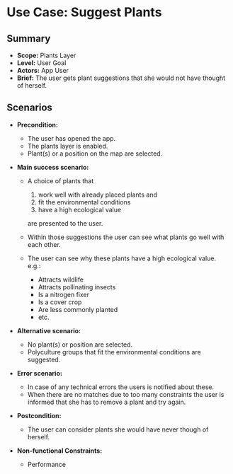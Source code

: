 # Use Case: Suggest Plants

## Summary

- **Scope:** Plants Layer
- **Level:** User Goal
- **Actors:** App User
- **Brief:** The user gets plant suggestions that she would not have thought of herself.

## Scenarios

- **Precondition:**
  - The user has opened the app.
  - The plants layer is enabled.
  - Plant(s) or a position on the map are selected.
- **Main success scenario:**

  - A choice of plants that

    1. work well with already placed plants and
    2. fit the environmental conditions
    3. have a high ecological value

    are presented to the user.

  - Within those suggestions the user can see what plants go well with each other.
  - The user can see why these plants have a high ecological value. e.g.:
    - Attracts wildlife
    - Attracts pollinating insects
    - Is a nitrogen fixer
    - Is a cover crop
    - Are less commonly planted
    - etc.

- **Alternative scenario:**
  - No plant(s) or position are selected.
  - Polyculture groups that fit the environmental conditions are suggested.
- **Error scenario:**
  - In case of any technical errors the users is notified about these.
  - When there are no matches due to too many constraints the user is informed that she has to remove a plant and try again.
- **Postcondition:**
  - The user can consider plants she would have never though of herself.
- **Non-functional Constraints:**
  - Performance
